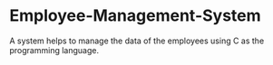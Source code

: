 # Employee-Management-System
A system helps to manage the data of the employees using C as the programming language.
